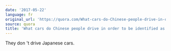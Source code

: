 ```yaml
---
date: '2017-05-22'
language: fr
original_url: 'https://quora.com/What-cars-do-Chinese-people-drive-in-order-to-be-identified-as-Chinese/answer/Clément-Renaud'
source: quora
title: 'What cars do Chinese people drive in order to be identified as Chinese?'
---
```


They don 't drive Japanese cars.

